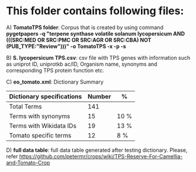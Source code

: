 # This folder contains following files:

A) **TomatoTPS folder**: Corpus that is created by using command **pygetpapers -q "terpene synthase volatile solanum lycopersicum AND (((SRC:MED OR SRC:PMC OR SRC:AGR OR SRC:CBA) NOT (PUB_TYPE:"Review")))" -o TomatoTPS -x -p -s**

B) **S. lycopersicum TPS.csv**: csv file with TPS genes with information such as uniprot ID, uniprotkb ac/ID, Organism name, synonyms and corresponding TPS protein function etc.

C) **eo_tomato.xml**: Dictionary Summary

| Dictionary specifications |Number |% |
   | --- | --- | --- |
   |Total Terms | 141| |
   |Terms with synonyms |15 |  10 % |
   |Terms with Wikidata IDs|19 | 13 % |
   |Tomato specific terms | 12 | 8 % |

D) **full data table**: full data table generated after testing dictionary. Please, refer https://github.com/petermr/crops/wiki/TPS-Reserve-For-Camellia-and-Tomato-Crop

